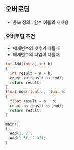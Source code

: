 ## 오버로딩
- 중복 정의 : 함수 이름의 재사용

### 오버로딩 조건
- 매개변수의 갯수가 다를때
- 매개변수의 타입이 다를때

```C++
int Add(int a, int b)
{
  int result = a + b;
  count << reuslt << endl;
  return result;
}
float Add(float a, float b)
{
  float result = a + b;
  count << reuslt << endl;
  return result;
}

main()
{
  Add(1, 2);
  Add(1.5f, 2.4f);
}
```
